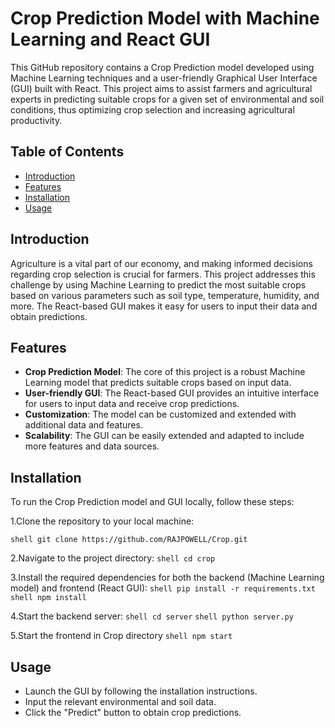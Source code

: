 # Crop Prediction Model with Machine Learning and React GUI

This GitHub repository contains a Crop Prediction model developed using Machine Learning techniques and a user-friendly Graphical User Interface (GUI) built with React. This project aims to assist farmers and agricultural experts in predicting suitable crops for a given set of environmental and soil conditions, thus optimizing crop selection and increasing agricultural productivity.

## Table of Contents
- [Introduction](#introduction)
- [Features](#features)
- [Installation](#installation)
- [Usage](#usage)


## Introduction

Agriculture is a vital part of our economy, and making informed decisions regarding crop selection is crucial for farmers. This project addresses this challenge by using Machine Learning to predict the most suitable crops based on various parameters such as soil type, temperature, humidity, and more. The React-based GUI makes it easy for users to input their data and obtain predictions.

## Features

- **Crop Prediction Model**: The core of this project is a robust Machine Learning model that predicts suitable crops based on input data.
- **User-friendly GUI**: The React-based GUI provides an intuitive interface for users to input data and receive crop predictions.
- **Customization**: The model can be customized and extended with additional data and features.
- **Scalability**: The GUI can be easily extended and adapted to include more features and data sources.

## Installation

To run the Crop Prediction model and GUI locally, follow these steps:

   1.Clone the repository to your local machine:

   
   ```shell git clone https://github.com/RAJPOWELL/Crop.git```
   
   2.Navigate to the project directory:
   ```shell cd crop```
   
   3.Install the required dependencies for both the backend (Machine Learning model) and frontend (React GUI):
   ```shell pip install -r requirements.txt```
   ```shell npm install```
   
   4.Start the backend server:
   ```shell cd server```
   ```shell python server.py```
   
   5.Start the frontend in Crop directory
   ```shell npm start```
   
## Usage
- Launch the GUI by following the installation instructions.
- Input the relevant environmental and soil data.
- Click the "Predict" button to obtain crop predictions.
	
   

    

   


